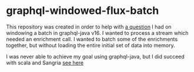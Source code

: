 # graphql-windowed-flux-batch
This repository was created in order to help with [a question](https://spectrum.chat/graphql-java/general/windowing-a-flux-for-batching~c954d2df-7099-4df3-89b0-6f3d94820043) I had on windowing a batch in graphql-java v16. I wanted to process a stream which needed an enrichment call. I wanted to batch some of the enrichments together, but without loading the entire initial set of data into memory.

I was never able to achieve my goal using graphql-java, but I did succeed with scala and Sangria [see here](https://github.com/FilKarnicki/graphql-sangria-windowed-stream-batch)
